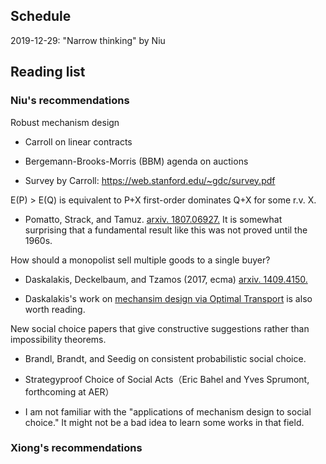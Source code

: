 ## Schedule

2019-12-29: "Narrow thinking" by Niu



## Reading list


### Niu's recommendations

Robust mechanism design

- Carroll on linear contracts

- Bergemann-Brooks-Morris (BBM) agenda on auctions

- Survey by Carroll: https://web.stanford.edu/~gdc/survey.pdf

E(P) > E(Q) is equivalent to P+X first-order dominates Q+X for some r.v. X.

- Pomatto, Strack, and Tamuz. [arxiv. 1807.06927.](https://arxiv.org/abs/1807.06927) 
It is somewhat surprising that a fundamental result like this was not proved until the 1960s.

How should a monopolist sell multiple goods to a single buyer?

- Daskalakis, Deckelbaum, and Tzamos (2017, ecma) [arxiv. 1409.4150.](https://arxiv.org/abs/1409.4150)

- Daskalakis's work on [mechansim design via Optimal Transport](https://arxiv.org/abs/1503.01958) is also worth reading.   

New social choice papers that give constructive suggestions rather than impossibility theorems.

- Brandl, Brandt, and Seedig on consistent probabilistic social choice.

- Strategyproof Choice of Social Acts（Eric Bahel and Yves Sprumont, forthcoming at AER）

- I am not familiar with the "applications of mechanism design to social choice." 
It might not be a bad idea to learn some works in that field.


### Xiong's recommendations




